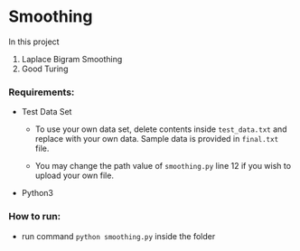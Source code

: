 # Smoothing

In this project

1. Laplace Bigram Smoothing
2. Good Turing

  ### Requirements:
   - Test Data Set
      - To use your own data set, delete contents inside `test_data.txt` and replace with your own data.
        Sample data is provided in `final.txt` file. 

      - You may change the path value of `smoothing.py` line 12 if you wish to upload your own file.
   - Python3

  ### How to run:
  - run command `python smoothing.py` inside the folder
